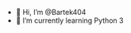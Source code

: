 - 👋 Hi, I’m @Bartek404
- 🌱 I’m currently learning Python 3

<!---
Bartek404/Bartek404 is a ✨ special ✨ repository because its `README.md` (this file) appears on your GitHub profile.
You can click the Preview link to take a look at your changes.
--->
